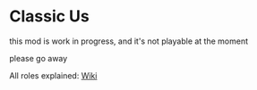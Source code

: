 # Classic Us
this mod is work in progress, and it's not playable at the moment

please go away

All roles explained: [Wiki](https://github.com/xChipseq/ClassicUs/wiki)
